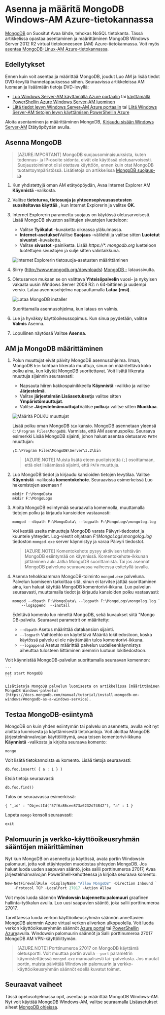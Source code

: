 <properties
    pageTitle="Asenna Windows AM MongoDB | Microsoft Azure"
    description="Opettele MongoDB asentaminen Azure-AM, käytössä Windows Server 2012 R2 luotu resurssien hallinnan käyttöönottomalli."
    services="virtual-machines-windows"
    documentationCenter=""
    authors="iainfoulds"
    manager="timlt"
    editor=""/>

<tags
    ms.service="virtual-machines-windows"
    ms.workload="infrastructure-services"
    ms.tgt_pltfrm="vm-windows"
    ms.devlang="na"
    ms.topic="article"
    ms.date="10/04/2016"
    ms.author="iainfou"/>

# <a name="install-and-configure-mongodb-on-a-windows-vm-in-azure"></a>Asenna ja määritä MongoDB Windows-AM Azure-tietokannassa
[MongoDB](http://www.mongodb.org) on Suositut Avaa lähde, tehokas NoSQL tietokanta. Tässä artikkelissa opastaa asentaminen ja määrittäminen MongoDB Windows Server 2012 R2 virtual tietokoneeseen (AM) Azure-tietokannassa. Voit myös [asentaa MongoDB-Linux-AM Azure-tietokannassa](virtual-machines-linux-install-mongodb.md).


## <a name="prerequisites"></a>Edellytykset

Ennen kuin voit asentaa ja määrittää MongoDB, joudut Luo AM ja lisää tiedot DVD-levyllä Ihannetapauksessa siihen. Seuraavissa artikkeleissa AM luomaan ja lisäämään tietoja DVD-levyllä:

- [Luo Windows Server-AM käyttämällä Azure portaalin](virtual-machines-windows-hero-tutorial.md) tai [käyttämällä PowerShellin Azure Windows Server-AM luominen](virtual-machines-windows-ps-create.md)
- [Liitä tiedot levyn Windows Server-AM Azure portaalin](virtual-machines-windows-attach-disk-portal.md) tai [Liitä Windows Server-AM tietojen levyn käyttämisen PowerShellin Azure](https://msdn.microsoft.com/library/mt603673.aspx)
    
Aloita asentaminen ja määrittäminen MongoDB, [Kirjaudu sisään Windows Server-AM](virtual-machines-windows-connect-logon.md) Etätyöpöydän avulla.


## <a name="install-mongodb"></a>Asenna MongoDB

> [AZURE.IMPORTANT] MongoDB suojausominaisuuksista, kuten todennus- ja IP-osoite sidonta, eivät ole käytössä oletusarvoisesti. Suojaustoiminnot olisi otettava käyttöön, ennen kuin otat MongoDB tuotantoympäristössä. Lisätietoja on artikkelissa [MongoDB suojaus- ja](http://www.mongodb.org/display/DOCS/Security+and+Authentication).

1. Kun yhdistettyjä oman AM etätyöpöydän, Avaa Internet Explorer AM **Käynnistä** -valikosta.

2. Valitse **tietoturva, tietosuoja ja yhteensopivuusasetusten suositeltavaa käyttää** , kun Internet Explorerin ja valitse **OK**.

3. Internet Explorerin parannettu suojaus on käytössä oletusarvoisesti. Lisää MongoDB sivuston sallittujen sivustojen luetteloon:

    - Valitse **Työkalut** -kuvaketta oikeassa yläkulmassa.
    - **Internet-asetukset**Valitse **Suojaus** -välilehti ja valitse sitten **Luotetut sivustot** -kuvaketta.
    - Valitse **sivustot** -painiketta. Lisää _https://\*. mongodb.org_ luetteloon luotettujen sivustojen ja sulje sitten valintaikkuna.

    ![Internet Explorerin tietosuoja-asetusten määrittäminen](./media/virtual-machines-windows-install-mongodb/configure-internet-explorer-security.png)

4. Siirry (http://www.mongodb.org/downloads) [MongoDB -](http://www.mongodb.org/downloads) lataussivulta.

5. Oletusarvon mukaan se on valittava **Yhteisöpalvelin** vuosi- ja nykyisen vakaata uusin Windows Server 2008 R2: n 64-bittinen ja uudempi versio. Lataa asennusohjelma napsauttamalla **Lataa (msi)**.

    ![Lataa MongoDB installer](./media/virtual-machines-windows-install-mongodb/download-mongodb.png)

    Suorittamalla asennusohjelma, kun lataus on valmis.

6. Lue ja hyväksy käyttöoikeussopimus. Kun sinua pyydetään, valitse **Valmis** Asenna.

7. Lopullinen näytössä Valitse **Asenna**.


## <a name="configure-the-vm-and-mongodb"></a>AM ja MongoDB määrittäminen

1. Polun muuttujat eivät päivity MongoDB asennusohjelma. Ilman, MongoDB `bin` kohtaan liikerata muuttuja, sinun on määritettävä koko polku aina, kun käytät MongoDB suoritettavat. Voit lisätä liikerata muuttuja sijainnin seuraavasti:

    - Napsauta hiiren kakkospainikkeella **Käynnistä** -valikko ja valitse **Järjestelmä**.
    - Valitse **järjestelmän Lisäasetukset**ja valitse sitten **Ympäristömuuttujat**.
    - Valitse **Järjestelmämuuttujat**Valitse **polku**ja valitse sitten **Muokkaa**.

    ![Määritä POLKU muuttujat](./media/virtual-machines-windows-install-mongodb/configure-path-variables.png)

    Lisää polku oman MongoDB `bin` kansio. MongoDB asennetaan yleensä `C:\Program Files\MongoDB`. Varmista, että AM asennuspolku. Seuraava esimerkki Lisää MongoDB sijainti, johon haluat asentaa oletusarvo `PATH` muuttujan:

    ```
    ;C:\Program Files\MongoDB\Server\3.2\bin
    ```

    > [AZURE.NOTE] Muista lisätä eteen puolipistettä (`;`) osoittamaan, että olet lisäämässä sijainti, että `PATH` muuttuja.

2. Luo MongoDB tiedot ja kirjaudu kansioiden tietojen levytilaa. Valitse **Käynnistä** -valikosta **komentokehote**. Seuraavissa esimerkeissä Luo hakemistojen asemaan f

    ```
    mkdir F:\MongoData
    mkdir F:\MongoLogs
    ```

3. Aloita MongoDB esiintymää seuraavalla komennolla, muuttamalla tietojen polku ja kirjaudu kansioiden vastaavasti:

    ```
    mongod --dbpath F:\MongoData\ --logpath F:\MongoLogs\mongolog.log
    ```

    Voi kestää useita minuutteja MongoDB varata Päivyri-tiedostot ja kuuntele yhteydet. Log-viestit ohjataan *F:\MongoLogs\mongolog.log* tiedoston `mongod.exe` server käynnistyy ja varaa Päivyri tiedostot.

    > [AZURE.NOTE] Komentokehote pysyy aktiivisen tehtävän MongoDB esiintymää on käynnissä. Komentokehote-ikkunan jättäminen auki Jatka MongoDB suorittamista. Tai jos asennat MongoDB palveluna seuraavassa vaiheessa esitetyllä tavalla.

4. Asenna tehokkaamman MongoDB-toiminto `mongod.exe` palveluna. Palvelun luomiseen tarkoittaa sitä, sinun ei tarvitse jättää suorittaminen aina, kun haluat käyttää MongoDB komentorivi-ikkuna. Luo palvelun seuraavasti, muuttamalla tiedot ja kirjaudu kansioiden polku vastaavasti:

    ```
    mongod --dbpath F:\MongoData\ --logpath F:\MongoLogs\mongolog.log `
        --logappend  --install
    ```

    Edeltävä komento luo nimeltä MongoDB, sekä kuvaukset siitä "Mongo DB-palvelu. Seuraavat parametrit on määritetty:

    - `--dbpath` Asetus määrittää datakansion sijainti.
    - `--logpath` Vaihtoehto on käytettävä Määritä lokitiedostoon, koska käytössä palvelu ei ole näyttämään tulos komentorivi-ikkuna.
    - `--logappend` Asetus määrittää palvelun uudelleenkäynnistys aiheuttaa tulosteen liittäminen aiemmin luotuun lokitiedostoon.

  Voit käynnistää MongoDB-palvelun suorittamalla seuraavan komennon:

    ```
    net start MongoDB
    ```

    Lisätietoja MongoDB palvelun luomisesta on artikkelissa [määrittäminen MongoDB Windows-palvelu](https://docs.mongodb.com/manual/tutorial/install-mongodb-on-windows/#mongodb-as-a-windows-service).

## <a name="test-the-mongodb-instance"></a>Testaa MongoDB-esiintymä

MongoDB on kuin yhden esiintymän tai palvelu on asennettu, avulla voit nyt aloittaa luomisesta ja käyttämisestä tietokantoja. Voit aloittaa MongoDB järjestelmänvalvojan käyttöliittymä, avaa toisen komentorivi-ikkuna **Käynnistä** -valikosta ja kirjoita seuraava komento:

```
mongo  
```

Voit lisätä tietokannoista `db` komento. Lisää tietoja seuraavasti:

```
db.foo.insert( { a : 1 } )
```

Etsiä tietoja seuraavasti:

```
db.foo.find()
```

Tulos on seuraavassa esimerkissä:

```
{ "_id" : "ObjectId("57f6a86cee873a6232d74842"), "a" : 1 }
```

Lopeta `mongo` konsoli seuraavasti:

```
exit
```

## <a name="configure-firewall-and-network-security-group-rules"></a>Palomuurin ja verkko-käyttöoikeusryhmän sääntöjen määrittäminen
Nyt kun MongoDB on asennettu ja käytössä, avata portin Windowsin palomuuri, jotta voit etäyhteyden muodostaa yhteyden MongoDB. Jos haluat luoda uuden saapuvan sääntö, joka sallii porttinumeroa 27017, Avaa järjestelmänvalvojan PowerShell-kehotteessa ja kirjoita seuraava komento:

```powerShell
New-NetFirewallRule -DisplayName "Allow MongoDB" -Direction Inbound `
    -Protocol TCP -LocalPort 27017 -Action Allow
```

Voit myös luoda säännön **Windowsin laajennettu palomuuri** graafinen hallinta-työkalun avulla. Luo uusi saapuvien sääntö, joka sallii porttinumeroa 27017.

Tarvittaessa luoda verkon käyttöoikeusryhmän säännön annettavien MongoDB aiemmin Azure virtual verkon aliverkon ulkopuolella. Voit luoda verkon käyttöoikeusryhmän säännöt [Azure portal](virtual-machines-windows-nsg-quickstart-portal.md) tai [PowerShellin Azure](virtual-machines-windows-nsg-quickstart-powershell.md)avulla. Windowsin palomuurin säännöt ja Salli porttinumeroa 27017 MongoDB AM VPN-käyttöliittymän.

> [AZURE.NOTE] Porttinumeroa 27017 on MongoDB käyttämä oletusportti. Voit muuttaa portin avulla `--port` parametrin käynnistettäessä `mongod.exe` manuaalisesti tai -palvelusta. Jos muutat portin, muista päivittää Windowsin palomuurin ja verkko-käyttöoikeusryhmän säännöt edellä kuvatut toimet.


## <a name="next-steps"></a>Seuraavat vaiheet
Tässä opetusohjelmassa opit, asentaa ja määrittää MongoDB Windows-AM. Nyt voit käyttää MongoDB Windows-AM, valitse seuraamalla Lisäasetukset aiheet [MongoDB ohjeissa](https://docs.mongodb.com/manual/).
